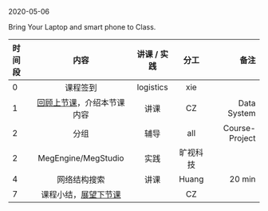 2020-05-06

Bring Your Laptop and smart phone  to Class. 

|时间段     |  内容    | 讲课 / 实践     |  分工  |  备注       |
| :---      |   :----:    |   :----:    |    :----:    | ---: |
|   0       |  课程签到     |  logistics   |     xie     |        |
|   1       |  [回顾上节课](../WW11/WW11-Plan.md)，介绍本节课内容     |  讲课    |     CZ     |   Data System      |
|   2       |  分组        |     辅导       |     all     | Course-Project |
|   2       |  MegEngine/MegStudio        |     实践       |    旷视科技   |    |
|   4       |  网络结构搜索  |    讲课        |   Huang    |   20 min    |
|   7       |  课程小结，[展望下节课](../WW13/WW13-Plan.md)       |     |  CZ |   |


